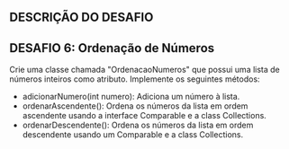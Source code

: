 ## DESCRIÇÃO DO DESAFIO

## DESAFIO 6: Ordenação de Números

Crie uma classe chamada "OrdenacaoNumeros" que possui uma lista de números inteiros como atributo. Implemente os seguintes métodos:

- adicionarNumero(int numero): Adiciona um número à lista.
- ordenarAscendente(): Ordena os números da lista em ordem ascendente usando a interface Comparable e a class Collections.
- ordenarDescendente(): Ordena os números da lista em ordem descendente usando um Comparable e a class Collections.